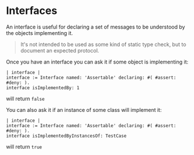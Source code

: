 # Interfaces

An interface is useful for declaring a set of messages to be understood by the
objects implementing it.

> It's not intended to be used as some kind of static type check, but to
> document an expected protocol.

Once you have an interface you can ask it if some object is implementing it:

```smalltalk
| interface |
interface := Interface named: 'Assertable' declaring: #( #assert: #deny: ).
interface isImplementedBy: 1
```

will return `false`

You can also ask it if an instance of some class will implement it:

```smalltalk
| interface |
interface := Interface named: 'Assertable' declaring: #( #assert: #deny: ).
interface isImplementedByInstancesOf: TestCase
```

will return `true`
